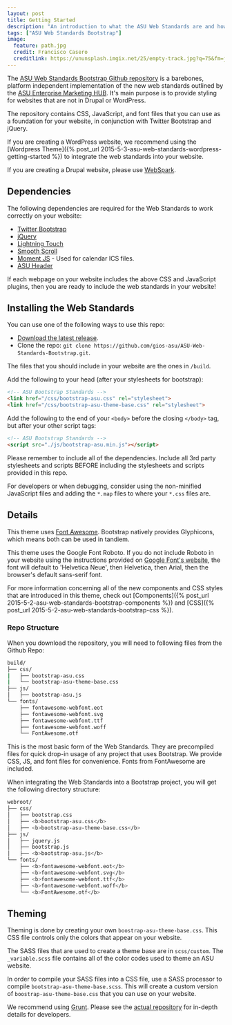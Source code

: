 ```yaml
---
layout: post
title: Getting Started
description: "An introduction to what the ASU Web Standards are and how to use the ASU Web Standards Bootstap Repo"
tags: ["ASU Web Standards Bootstrap"]
image:
  feature: path.jpg
  credit: Francisco Casero
  creditlink: https://ununsplash.imgix.net/25/empty-track.jpg?q=75&fm=jpg&s=ff243e360ba24d29009695c0dce4e71a
---
```


The [ASU Web Standards Bootstrap Github repository](https://github.com/gios-asu/ASU-Web-Standards-Bootstrap) is a barebones, platform independent implementation of the new web standards outlined by the [ASU Enterprise Marketing HUB](https://hub.asu.edu/).  It's main purpose is to provide styling for websites that are not in Drupal or WordPress.

The repository contains CSS, JavaScript, and font files that you can use as a foundation for your website, in conjunction with Twitter Bootstrap and jQuery.

If you are creating a WordPress website, we recommend using the [Wordpress Theme]({% post_url 2015-5-3-asu-web-standards-wordpress-getting-started %}) to integrate the web standards into your website.

If you are creating a Drupal website, please use [WebSpark](http://webspark.asu.edu/).


<!--break-->

## Dependencies

The following dependencies are required for the Web Standards to work correctly on your website:

- [Twitter Bootstrap](http://getbootstrap.com/)
- [jQuery](http://jquery.com/)
- [Lightning Touch](https://github.com/ucsf-ckm/LightningTouch)
- [Smooth Scroll](https://github.com/cferdinandi/smooth-scroll)
- [Moment JS](http://momentjs.com/) - Used for calendar ICS files.
- [ASU Header](https://drupal.asu.edu/build/asu-header-footer-version-40)

If each webpage on your website includes the above CSS and JavaScript plugins, then you are ready to include the web standards in your website!

<!--break-->

## Installing the Web Standards

You can use one of the following ways to use this repo:

- [Download the latest release](https://github.com/gios-asu/ASU-Web-Standards-Bootstrap/releases).
- Clone the repo: `git clone https://github.com/gios-asu/ASU-Web-Standards-Bootstrap.git`.

The files that you should include in your website are the ones in `/build`.

Add the following to your head (after your stylesheets for bootstrap):

```html
<!-- ASU Bootstrap Standards -->
<link href="/css/bootstrap-asu.css" rel="stylesheet">
<link href="/css/bootstrap-asu-theme-base.css" rel="stylesheet">
```

Add the following to the end of your `<body>` before the closing `</body>` tag, but after your other script tags:

```html
<!-- ASU Bootstrap Standards -->
<script src="./js/bootstrap-asu.min.js"></script>
```

Please remember to include all of the dependencies.  Include all 3rd party stylesheets and scripts BEFORE including the stylesheets and scripts provided in this repo.

For developers or when debugging, consider using the non-minified JavaScript files and adding the `*.map` files to where your `*.css` files are.

<!--break-->

## Details

This theme uses [Font Awesome](http://fortawesome.github.io/Font-Awesome/).  Bootstrap natively provides Glyphicons, which means both can be used in tandiem.

This theme uses the Google Font Roboto.  If you do not include Roboto in your website using the instructions provided on [Google Font's website](http://www.google.com/fonts/specimen/Roboto), the font will default to 'Helvetica Neue', then Helvetica, then Arial, then the browser's default sans-serif font.

For more information concerning all of the new components and CSS styles that are introduced in this theme, check out [Components]({% post_url 2015-5-2-asu-web-standards-bootstrap-components %}) and [CSS]({% post_url 2015-5-2-asu-web-standards-bootstrap-css %}).

### Repo Structure

When you download the repository, you will need to following files from the Github Repo:

```bash
build/
├── css/
|   ├── bootstrap-asu.css
|   └── bootstrap-asu-theme-base.css
├── js/
│   ├── bootstrap-asu.js
└── fonts/
    ├── fontawesome-webfont.eot
    ├── fontawesome-webfont.svg
    ├── fontawesome-webfont.ttf
    ├── fontawesome-webfont.woff
    └── FontAwesome.otf
```

This is the most basic form of the Web Standards.  They are precompiled files for quick drop-in usage of any project that uses Bootstrap.  We provide CSS, JS, and font files for convenience. Fonts from FontAwesome are included.

When integrating the Web Standards into a Bootstrap project, you will get the following directory structure:

```bash
webroot/
├── css/
│   ├── bootstrap.css
│   ├── <b>bootstrap-asu.css</b>
│   ├── <b>bootstrap-asu-theme-base.css</b>
├── js/
│   ├── jquery.js
│   ├── bootstrap.js
│   ├── <b>bootstrap-asu.js</b>
└── fonts/
    ├── <b>fontawesome-webfont.eot</b>
    ├── <b>fontawesome-webfont.svg</b>
    ├── <b>fontawesome-webfont.ttf</b>
    ├── <b>fontawesome-webfont.woff</b>
    └── <b>FontAwesome.otf</b>
```

<!--break-->

## Theming

Theming is done by creating your own `boostrap-asu-theme-base.css`.  This CSS file controls only the colors that appear on your website.

The SASS files that are used to create a theme base are in `scss/custom`. The `_variable.scss` file contains all of the color codes used to theme an ASU website. 

In order to compile your SASS files into a CSS file, use a SASS processor to compile `bootstrap-asu-theme-base.scss`.  This will create a custom version of `boostrap-asu-theme-base.css` that you can use on your website.

We recommend using [Grunt](http://gruntjs.com/). Please see the [actual repository](https://github.com/gios-asu/ASU-Web-Standards-Bootstrap) for in-depth details for developers.